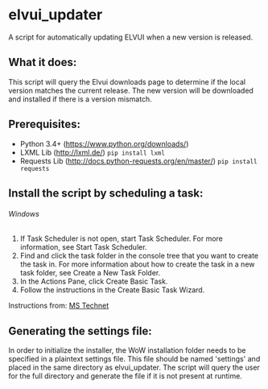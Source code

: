 
# elvui_updater
A script for automatically updating ELVUI when a new version is released.

## What it does:
This script will query the Elvui downloads page to determine if the local version matches the current release. The new version will be downloaded and installed if there is a version mismatch.

## Prerequisites:
- Python 3.4+ (https://www.python.org/downloads/)
- LXML Lib (http://lxml.de/) `pip install lxml`
- Requests Lib (http://docs.python-requests.org/en/master/) `pip install requests`

## Install the script by scheduling a task:
###### Windows
1. If Task Scheduler is not open, start Task Scheduler. For more information, see Start Task Scheduler.
2. Find and click the task folder in the console tree that you want to create the task in. For more information about how to create the task in a new task folder, see Create a New Task Folder.
3. In the Actions Pane, click Create Basic Task.
4. Follow the instructions in the Create Basic Task Wizard.
    
Instructions from: [MS Technet](https://technet.microsoft.com/en-us/library/cc748993(v=ws.11).aspx#BKMK_winui)

## Generating the settings file:
In order to initialize the installer, the WoW installation folder needs to be specified in a plaintext settings file. This file should be named 'settings' and placed in the same directory as elvui_updater. The script will query the user for the full directory and generate the file if it is not present at runtime.
